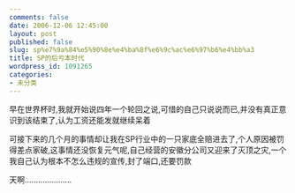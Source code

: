 ```yaml
---
comments: false
date: 2006-12-06 12:45:00
layout: post
published: false
slug: sp%e7%9a%84%e5%90%8e%e4%ba%8f%e6%9c%ac%e6%97%b6%e4%bb%a3
title: SP的后亏本时代
wordpress_id: 1091265
categories:
- 未分类
---
```


早在世界杯时,我就开始说四年一个轮回之说,可惜的自己只说说而已,并没有真正意识到该结束了,认为工资还能发就继续呆着




可接下来的几个月的事情却让我在SP行业中的一只家底全赔进去了,个人原因被罚得差点家破,这事情还没恢复元气呢,自己经营的安徽分公司又迎来了灭顶之灾,一个我自己认为根本不怎么违规的宣传,封了端口,还要罚款




天啊.....................

